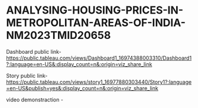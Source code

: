 # ANALYSING-HOUSING-PRICES-IN-METROPOLITAN-AREAS-OF-INDIA-NM2023TMID20658

Dashboard public link-https://public.tableau.com/views/Dashboard1_16974388003310/Dashboard1?:language=en-US&:display_count=n&:origin=viz_share_link


Story public link-https://public.tableau.com/views/story1_16977880303440/Story1?:language=en-US&publish=yes&:display_count=n&:origin=viz_share_link


video demonstraction -
